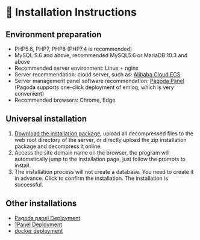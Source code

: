 # &#x1f347; Installation Instructions

## Environment preparation

* PHP5.6, PHP7, PHP8 (PHP7.4 is recommended)
* MySQL 5.6 and above, recommended MySQL5.6 or MariaDB 10.3 and above
* Recommended server environment: Linux + nginx
* Server recommendation: cloud server, such as: [Alibaba Cloud ECS](https://www.aliyun.com/daily-act/ecs/activity_selection?userCode=n4ts9qpa)
* Server management panel software recommendation: [Pagoda Panel](https://www.bt.cn/) (Pagoda supports one-click deployment of emlog, which is very convenient)
* Recommended browsers: Chrome, Edge

## Universal installation

1. [Download the installation package](https://www.emlog.net/download/zip), upload all decompressed files to the web root directory of the server, or directly upload the zip installation package and decompress it online.
2. Access the site domain name on the browser, the program will automatically jump to the installation page, just follow the prompts to install.
3. The installation process will not create a database. You need to create it in advance. Click to confirm the installation. The installation is successful.

## Other installations

- [Pagoda panel Deployment](install_bt.md)
- [1Panel Deployment](install_1panel.md)
- [docker deployment](install_docker.md)

